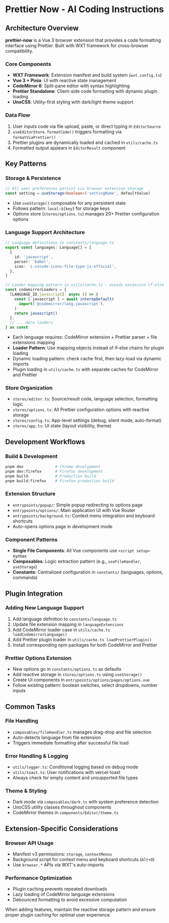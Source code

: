 # Prettier Now - AI Coding Instructions

## Architecture Overview

**prettier-now** is a Vue 3 browser extension that provides a code formatting interface using Prettier. Built with WXT framework for cross-browser compatibility.

### Core Components

- **WXT Framework**: Extension manifest and build system (`wxt.config.ts`)
- **Vue 3 + Pinia**: UI with reactive state management
- **CodeMirror 6**: Split-pane editor with syntax highlighting
- **Prettier Standalone**: Client-side code formatting with dynamic plugin loading
- **UnoCSS**: Utility-first styling with dark/light theme support

### Data Flow

1. User inputs code via file upload, paste, or direct typing in `EditorSource`
2. `useEditorStore.formatCode()` triggers formatting via `formatViaPrettier()`
3. Prettier plugins are dynamically loaded and cached in `utils/cache.ts`
4. Formatted output appears in `EditorResult` component

## Key Patterns

### Storage & Persistence

```typescript
// All user preferences persist via browser extension storage
const setting = useStorage<boolean>('settingName', defaultValue)
```

- Use `useStorage()` composable for any persistent state
- Follows pattern: `local:${key}` for storage keys
- Options store (`stores/options.ts`) manages 20+ Prettier configuration options

### Language Support Architecture

```typescript
// Language definitions in constants/language.ts
export const languages: Language[] = [
  {
    id: 'javascript',
    parser: 'babel',
    icon: 'i-vscode-icons:file-type-js-official',
  },
]

// Loader mapping pattern in utils/cache.ts - avoids excessive if-else chains
const codemirrorLoaders = {
  [LANGUAGE_ID.javascript]: async () => {
    const { javascript } = await interopDefault(
      import('@codemirror/lang-javascript'),
    )
    return javascript()
  },
  // ... more loaders
} as const
```

- Each language requires: CodeMirror extension + Prettier parser + file extensions mapping
- **Loader Pattern**: Use mapping objects instead of if-else chains for plugin loading
- Dynamic loading pattern: check cache first, then lazy-load via dynamic imports
- Plugin loading in `utils/cache.ts` with separate caches for CodeMirror and Prettier

### Store Organization

- `stores/editor.ts`: Source/result code, language selection, formatting logic
- `stores/options.ts`: All Prettier configuration options with reactive storage
- `stores/config.ts`: App-level settings (debug, silent mode, auto-format)
- `stores/app.ts`: UI state (layout visibility, theme)

## Development Workflows

### Build & Development

```bash
pnpm dev              # Chrome development
pnpm dev:firefox      # Firefox development
pnpm build            # Production build
pnpm build:firefox    # Firefox production build
```

### Extension Structure

- `entrypoints/popup/`: Simple popup redirecting to options page
- `entrypoints/options/`: Main application UI with Vue Router
- `entrypoints/background.ts`: Context menu integration and keyboard shortcuts
- Auto-opens options page in development mode

### Component Patterns

- **Single File Components**: All Vue components use `<script setup>` syntax
- **Composables**: Logic extraction pattern (e.g., `useFileHandler`, `useStorage`)
- **Constants**: Centralized configuration in `constants/` (languages, options, commands)

## Plugin Integration

### Adding New Language Support

1. Add language definition to `constants/language.ts`
2. Update file extension mapping in `languageExtensions`
3. Add CodeMirror loader case in `utils/cache.ts loadCodemirrorLanguage()`
4. Add Prettier plugin loader in `utils/cache.ts loadPrettierPlugin()`
5. Install corresponding npm packages for both CodeMirror and Prettier

### Prettier Options Extension

- New options go in `constants/options.ts` as defaults
- Add reactive storage in `stores/options.ts` using `useStorage()`
- Create UI components in `entrypoints/options/pages/options.vue`
- Follow existing pattern: boolean switches, select dropdowns, number inputs

## Common Tasks

### File Handling

- `composables/fileHandler.ts` manages drag-drop and file selection
- Auto-detects language from file extension
- Triggers immediate formatting after successful file load

### Error Handling & Logging

- `utils/logger.ts`: Conditional logging based on debug mode
- `utils/toast.ts`: User notifications with vercel-toast
- Always check for empty content and unsupported file types

### Theme & Styling

- Dark mode via `composables/dark.ts` with system preference detection
- UnoCSS utility classes throughout components
- CodeMirror themes in `components/Editor/theme.ts`

## Extension-Specific Considerations

### Browser API Usage

- Manifest v3 permissions: `storage`, `contextMenus`
- Background script for context menu and keyboard shortcuts (`Alt+O`)
- Use `browser.*` APIs via WXT's auto-imports

### Performance Optimization

- Plugin caching prevents repeated downloads
- Lazy loading of CodeMirror language extensions
- Debounced formatting to avoid excessive computation

When adding features, maintain the reactive storage pattern and ensure proper plugin caching for optimal user experience.
